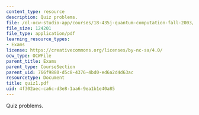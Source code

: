 ```yaml
---
content_type: resource
description: Quiz problems.
file: /ol-ocw-studio-app/courses/18-435j-quantum-computation-fall-2003/4f302aecca6cd3e81aa69ea1b1e40a85_quiz1.pdf
file_size: 124201
file_type: application/pdf
learning_resource_types:
- Exams
license: https://creativecommons.org/licenses/by-nc-sa/4.0/
ocw_type: OCWFile
parent_title: Exams
parent_type: CourseSection
parent_uid: 766f9880-d5c8-4376-4bd0-ed6a2d4d63ac
resourcetype: Document
title: quiz1.pdf
uid: 4f302aec-ca6c-d3e8-1aa6-9ea1b1e40a85
---
```

Quiz problems.